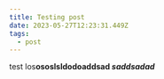 ```yaml
---
title: Testing post
date: 2023-05-27T12:23:31.449Z
tags:
  - post
---
```

t﻿est los**ososlsldodoaddsad   *saddsadad***